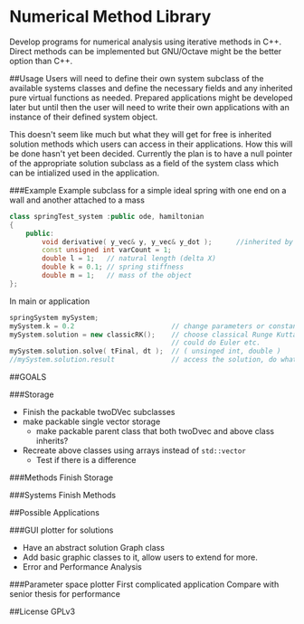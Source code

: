 Numerical Method Library 
============
Develop programs for numerical analysis using iterative methods in C++.  Direct methods can be implemented but GNU/Octave might be the better option than C++.

##Usage
Users will need to define their own system subclass of the available systems classes and define the necessary fields and any inherited pure virtual functions as needed.  Prepared applications might be developed later but until then the user will need to write their own applications with an instance of their defined system object.

This doesn't seem like much but what they will get for free is inherited solution methods which users can access in their applications.  How this will be done hasn't yet been decided.  Currently the plan is to have a null pointer of the appropriate solution subclass as a field of the system class which can be intialized used in the application.

###Example
Example subclass for a simple ideal spring with one end on a wall and another attached to a mass
```CPP
class springTest_system	:public ode, hamiltonian
{
	public:
		void derivative( y_vec& y, y_vec& y_dot );		//inherited by ODE needed for the solution
		const unsigned int varCount = 1;
		double l = 1;	// natural length (delta X)
		double k = 0.1; // spring stiffness
		double m = 1;	// mass of the object
};
```
In main or application
```CPP
springSystem mySystem;
mySystem.k = 0.2						// change parameters or constants
mySystem.solution = new classicRK();	// choose classical Runge Kutta method
										// could do Euler etc.
mySystem.solution.solve( tFinal, dt );	// ( unsinged int, double )
//mySystem.solution.result				// access the solution, do what you want with it
```

##GOALS

###Storage
- Finish the packable twoDVec subclasses 
- make packable single vector storage
	* make packable parent class that both twoDvec and above class inherits?
- Recreate above classes using arrays instead of `std::vector`
	* Test if there is a difference

###Methods 
Finish Storage

###Systems
Finish Methods

##Possible Applications

###GUI plotter for solutions
- Have an abstract solution Graph class
- Add basic graphic classes to it, allow users to extend for more.
- Error and Performance Analysis

###Parameter space plotter
First complicated application
Compare with senior thesis for performance

##License
GPLv3
